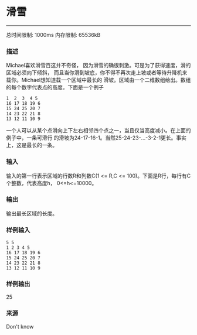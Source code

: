 # 滑雪
------

总时间限制: 1000ms 内存限制: 65536kB

### 描述

Michael喜欢滑雪百这并不奇怪， 因为滑雪的确很刺激。可是为了获得速度，滑的区域必须向下倾斜，
而且当你滑到坡底，你不得不再次走上坡或者等待升降机来载你。Michael想知道载一个区域中最长的
滑坡。区域由一个二维数组给出。数组的每个数字代表点的高度。下面是一个例子
```
1  2  3  4 5
16 17 18 19 6
15 24 25 20 7
14 23 22 21 8
13 12 11 10 9
```
一个人可以从某个点滑向上下左右相邻四个点之一，当且仅当高度减小。在上面的例子中，一条可滑行
的滑坡为24-17-16-1。当然25-24-23-...-3-2-1更长。事实上，这是最长的一条。

### 输入

输入的第一行表示区域的行数R和列数C(1 <= R,C <= 100)。下面是R行，每行有C个整数，代表高度h，
0<=h<=10000。

### 输出

输出最长区域的长度。

### 样例输入

```
5 5
1 2 3 4 5
16 17 18 19 6
15 24 25 20 7
14 23 22 21 8
13 12 11 10 9
```

### 样例输出

25

### 来源

Don't know